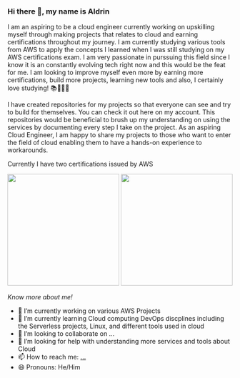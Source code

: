 ### Hi there 👋, my name is Aldrin

I am an aspiring to be a cloud engineer currently working on upskilling myself through making projects that relates to cloud and earning certifications throughout my journey. I am currently studying various tools from AWS to apply the concepts I learned when I was still studying on my AWS certifications exam. I am very passionate in purssuing this field since I know it is an constantly evolving tech right now and this would be the feat for me. I am looking to improve myself even more by earning more certifications, build more projects, learning new tools and also, I certainly love studying! 📚📖🧋🌅

I have created repositories for my projects so that everyone can see and try to build for themselves. You can check it out here on my account. This repositories would be beneficial to brush up my understanding on using the services by documenting every step I take on the project. As an aspiring Cloud Engineer, I am happy to share my projects to those who want to enter the field of cloud enabling them to have a hands-on experience to workarounds.

Currently I have two certifications issued by AWS

<p align="center">
<img src="https://github.com/didin012/didin012/assets/104528282/9d5d2839-34c8-43ed-b491-ca129832a8df)" width="250">
<img src="https://github.com/didin012/didin012/assets/104528282/ed0ba0da-3faa-4b07-b217-260319bdb7eb)" width="250">
</p>

<em>Know more about me!</em>

- 🔭 I’m currently working on various AWS Projects
- 🌱 I’m currently learning Cloud computing DevOps discplines including the Serverless projects, Linux, and different tools used in cloud
- 👯 I’m looking to collaborate on ...
- 🤔 I’m looking for help with understanding more services and tools about Cloud
- 📫 How to reach me: [...](https://www.linkedin.com/in/aldrin-astronomo-665976217/)
- 😄 Pronouns: He/Him


<!--
**didin012/didin012** is a ✨ _special_ ✨ repository because its `README.md` (this file) appears on your GitHub profile.

Here are some ideas to get you started:

- 🔭 I’m currently working on ...
- 🌱 I’m currently learning ...
- 👯 I’m looking to collaborate on ...
- 🤔 I’m looking for help with ...
- 💬 Ask me about ...
- 📫 How to reach me: ...
- 😄 Pronouns: ...
- ⚡ Fun fact: ...
-->
